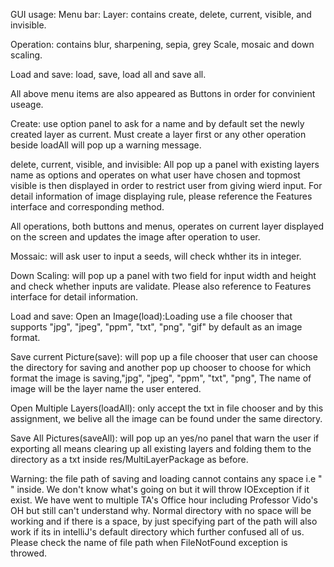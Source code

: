GUI usage:
Menu bar:
Layer:  contains create, delete, current, visible, and invisible.

Operation: contains blur, sharpening, sepia, grey Scale, mosaic and down scaling.

Load and save: load, save, load all and save all.

All above menu items are also appeared as Buttons in order for convinient useage.

Create: use option panel to ask for a name and by default set the newly created layer as current.  Must create a layer first or any other operation beside loadAll will pop up a warning message.

delete, current, visible, and invisible:
All pop up a panel with existing layers name as options and operates on what user have chosen and topmost visible is then displayed in order to restrict user from giving wierd input. 
For detail information of image displaying rule, please reference the Features interface and corresponding method.


All operations, both buttons and menus, operates on current layer displayed on the screen and updates the image after operation to user.

Mossaic: will ask user to input a seeds, will check whther its in integer. 

Down Scaling: will pop up a panel with two field for input width and height and check whether inputs are validate.
Please also reference to Features interface for detail information.


Load and save:
Open an Image(load):Loading use a file chooser that supports "jpg", "jpeg", "ppm", "txt", "png", "gif" by default as an image format.

Save current Picture(save): will pop up a file chooser that user can choose the directory for saving and another pop up chooser to choose for which format the image is saving,"jpg", "jpeg", "ppm", "txt", "png",
The name of image will be the layer name the user entered.

Open Multiple Layers(loadAll): only accept the txt in file chooser and by this assignment, we belive all the image can be found under the same directory.

Save All Pictures(saveAll): will pop up an yes/no panel that warn the user if exporting all means clearing up all existing layers and folding them to the directory as a txt inside res/MultiLayerPackage as before.

Warning: the file path of saving and loading cannot contains any space i.e " " inside. We don't know what's going on but it will throw IOException if it exist. We have went to multiple TA's Office hour including Professor Vido's OH but still can't understand why.
Normal directory with no space will be working and if there is a space, by just specifying part of the path will also work if its in intelliJ's default directory which further confused all of us.  
Please check the name of file path when FileNotFound exception is throwed. 
